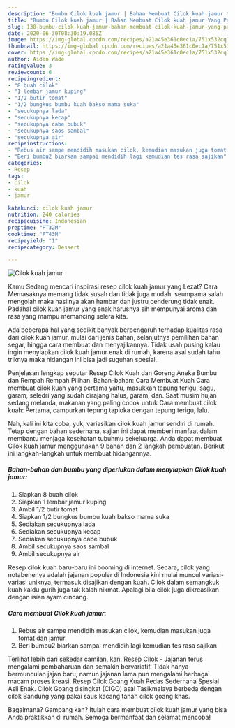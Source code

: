 ```yaml
---
description: "Bumbu Cilok kuah jamur | Bahan Membuat Cilok kuah jamur Yang Paling Enak"
title: "Bumbu Cilok kuah jamur | Bahan Membuat Cilok kuah jamur Yang Paling Enak"
slug: 138-bumbu-cilok-kuah-jamur-bahan-membuat-cilok-kuah-jamur-yang-paling-enak
date: 2020-06-30T08:30:19.085Z
image: https://img-global.cpcdn.com/recipes/a21a45e361c0ec1a/751x532cq70/cilok-kuah-jamur-foto-resep-utama.jpg
thumbnail: https://img-global.cpcdn.com/recipes/a21a45e361c0ec1a/751x532cq70/cilok-kuah-jamur-foto-resep-utama.jpg
cover: https://img-global.cpcdn.com/recipes/a21a45e361c0ec1a/751x532cq70/cilok-kuah-jamur-foto-resep-utama.jpg
author: Aiden Wade
ratingvalue: 3
reviewcount: 6
recipeingredient:
- "8 buah cilok"
- "1 lembar jamur kuping"
- "1/2 butir tomat"
- "1/2 bungkus bumbu kuah bakso mama suka"
- "secukupnya lada"
- "secukupnya kecap"
- "secukupnya cabe bubuk"
- "secukupnya saos sambal"
- "secukupnya air"
recipeinstructions:
- "Rebus air sampe mendidih masukan cilok, kemudian masukan juga tomat dan jamur"
- "Beri bumbu2 biarkan sampai mendidih lagi kemudian tes rasa sajikan"
categories:
- Resep
tags:
- cilok
- kuah
- jamur

katakunci: cilok kuah jamur 
nutrition: 240 calories
recipecuisine: Indonesian
preptime: "PT32M"
cooktime: "PT43M"
recipeyield: "1"
recipecategory: Dessert

---
```



![Cilok kuah jamur](https://img-global.cpcdn.com/recipes/a21a45e361c0ec1a/751x532cq70/cilok-kuah-jamur-foto-resep-utama.jpg)

Kamu Sedang mencari inspirasi resep cilok kuah jamur yang Lezat? Cara Memasaknya memang tidak susah dan tidak juga mudah. seumpama salah mengolah maka hasilnya akan hambar dan justru cenderung tidak enak. Padahal cilok kuah jamur yang enak harusnya sih mempunyai aroma dan rasa yang mampu memancing selera kita.

Ada beberapa hal yang sedikit banyak berpengaruh terhadap kualitas rasa dari cilok kuah jamur, mulai dari jenis bahan, selanjutnya pemilihan bahan segar, hingga cara membuat dan menyajikannya. Tidak usah pusing kalau ingin menyiapkan cilok kuah jamur enak di rumah, karena asal sudah tahu triknya maka hidangan ini bisa jadi suguhan spesial.

Penjelasan lengkap seputar Resep Cilok Kuah dan Goreng Aneka Bumbu dan Rempah Rempah Pilihan. Bahan-bahan: Cara Membuat Kuah Cara membuat cilok kuah yang pertama yaitu, masukkan tepung terigu, sagu, garam, seledri yang sudah dirajang halus, garam, dan. Saat musim hujan sedang melanda, makanan yang paling cocok untuk Cara membuat cilok kuah: Pertama, campurkan tepung tapioka dengan tepung terigu, lalu.


Nah, kali ini kita coba, yuk, variasikan cilok kuah jamur sendiri di rumah. Tetap dengan bahan sederhana, sajian ini dapat memberi manfaat dalam membantu menjaga kesehatan tubuhmu sekeluarga. Anda dapat membuat Cilok kuah jamur menggunakan 9 bahan dan 2 langkah pembuatan. Berikut ini langkah-langkah untuk membuat hidangannya.

<!--inarticleads1-->

##### Bahan-bahan dan bumbu yang diperlukan dalam menyiapkan Cilok kuah jamur:

1. Siapkan 8 buah cilok
1. Siapkan 1 lembar jamur kuping
1. Ambil 1/2 butir tomat
1. Siapkan 1/2 bungkus bumbu kuah bakso mama suka
1. Sediakan secukupnya lada
1. Sediakan secukupnya kecap
1. Sediakan secukupnya cabe bubuk
1. Ambil secukupnya saos sambal
1. Ambil secukupnya air


Resep cilok kuah baru-baru ini booming di internet. Secara, cilok yang notabenenya adalah jajanan populer di Indonesia kini mulai muncul variasi-variasi uniknya, termasuk disajikan dengan kuah. Cilok dalam semangkuk kuah kaldu gurih juga tak kalah nikmat. Apalagi bila cilok juga dikreasikan dengan isian ayam cincang. 

<!--inarticleads2-->

##### Cara membuat Cilok kuah jamur:

1. Rebus air sampe mendidih masukan cilok, kemudian masukan juga tomat dan jamur
1. Beri bumbu2 biarkan sampai mendidih lagi kemudian tes rasa sajikan


Terlihat lebih dari sekedar camilan, kan. Resep Cilok - Jajanan terus mengalami pembaharuan dan semakin bervariatif. Tidak hanya bermunculan jajan baru, namun jajanan lama pun mengalami berbagai macam proses kreasi. Resep Cilok Goang Kuah Pedas Sederhana Spesial Asli Enak. Cilok Goang disingkat (CIGO) asal Tasikmalaya berbeda dengan cilok Bandung yang pakai saus kacang tanah cilok goang khas. 

Bagaimana? Gampang kan? Itulah cara membuat cilok kuah jamur yang bisa Anda praktikkan di rumah. Semoga bermanfaat dan selamat mencoba!
